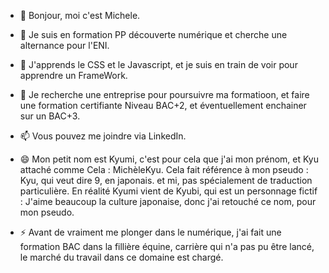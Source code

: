- 👋 Bonjour, moi c'est Michele.
  
- 👀 Je suis en formation PP découverte numérique et cherche une alternance pour l'ENI.
- 🌱 J'apprends le CSS et le Javascript, et je suis en train de voir pour apprendre un FrameWork.
  
- 💞️ Je recherche une entreprise pour poursuivre ma formatioon, et faire une formation certifiante Niveau BAC+2, et éventuellement enchainer sur un BAC+3.
- 📫 Vous pouvez me joindre via LinkedIn.
  
- 😄 Mon petit nom est Kyumi, c'est pour cela que j'ai mon prénom, et Kyu attaché comme Cela : MichèleKyu. 
Cela fait référence à mon pseudo : Kyu, qui veut dire 9, en japonais. et mi, pas spécialement de traduction particulière.
En réalité Kyumi vient de Kyubi, qui est un personnage fictif : J'aime beaucoup la culture japonaise, donc j'ai retouché ce nom, pour mon pseudo.

- ⚡ Avant de vraiment me plonger dans le numérique, j'ai fait une formation BAC dans la fillière équine,
carrière qui n'a pas pu être lancé, le marché du travail dans ce domaine est chargé.
